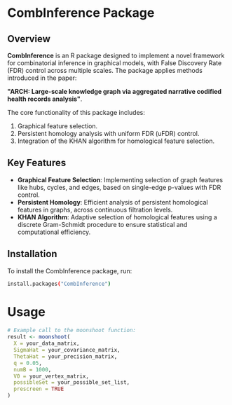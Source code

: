 # CombInference Package

## Overview

**CombInference** is an R package designed to implement a novel framework for combinatorial inference in graphical models, with False Discovery Rate (FDR) control across multiple scales. The package applies methods introduced in the paper: 

**"ARCH: Large-scale knowledge graph via aggregated narrative codified health records analysis"**.

The core functionality of this package includes:
1. Graphical feature selection.
2. Persistent homology analysis with uniform FDR (uFDR) control.
3. Integration of the KHAN algorithm for homological feature selection.

## Key Features

- **Graphical Feature Selection**: Implementing selection of graph features like hubs, cycles, and edges, based on single-edge p-values with FDR control.
- **Persistent Homology**: Efficient analysis of persistent homological features in graphs, across continuous filtration levels.
- **KHAN Algorithm**: Adaptive selection of homological features using a discrete Gram-Schmidt procedure to ensure statistical and computational efficiency.

## Installation

To install the CombInference package, run:

```bash
install.packages("CombInference")
```

# Usage 

```r
# Example call to the moonshoot function:
result <- moonshoot(
  X = your_data_matrix,
  SigmaHat = your_covariance_matrix,
  ThetaHat = your_precision_matrix,
  q = 0.05,
  numB = 1000,
  V0 = your_vertex_matrix,
  possibleSet = your_possible_set_list,
  prescreen = TRUE
)
```
